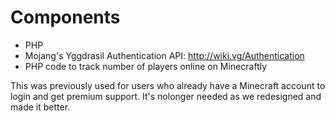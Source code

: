 # Components
- PHP
- Mojang's Yggdrasil Authentication API: http://wiki.vg/Authentication
- PHP code to track number of players online on Minecraftly 

This was previously used for users who already have a Minecraft account to login and get premium support. It's nolonger needed as we redesigned and made it better.

